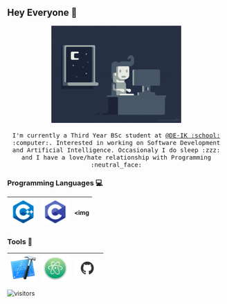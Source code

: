 
## Hey Everyone :wave:  

<p align="center">
  <img src="https://raw.githubusercontent.com/fulekylaszlo/fulekylaszlo/master/Pic/proggif.gif" width=300>
  <br><br>
  <samp>
    I'm currently a Third Year BSc student at <a href="http://https://www.inf.unideb.hu">@DE-IK :school: </a>:computer:.
    Interested in working on Software Development and Artificial Intelligence.
    Occasionaly I do sleep :zzz: and I have a love/hate relationship with Programming :neutral_face:
  </samp>
</p>

### Programming Languages  :computer:
|<img src="https://raw.githubusercontent.com/fulekylaszlo/fulekylaszlo/master/Pic/c++.png" width=60> | <img src="https://raw.githubusercontent.com/fulekylaszlo/fulekylaszlo/master/Pic/c.png" width=60> | <img 
|:---:|:---:|:---:|


### Tools :hammer:
|<img src="https://raw.githubusercontent.com/fulekylaszlo/fulekylaszlo/master/Pic/xcode.png" width=60> | <img src="https://raw.githubusercontent.com/fulekylaszlo/fulekylaszlo/master/Pic/atom.png" width=60> | <img src="https://raw.githubusercontent.com/fulekylaszlo/fulekylaszlo/master/Pic/github.png" width=60> |
|:---:|:---:|:---:|


  ![visitors](https://visitor-badge.laobi.icu/badge?page_id=fulekylaszlo.visitor-badge)
